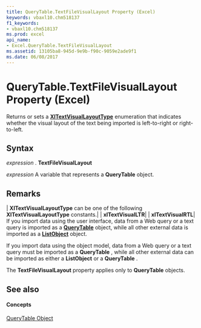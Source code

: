 ```yaml
---
title: QueryTable.TextFileVisualLayout Property (Excel)
keywords: vbaxl10.chm518137
f1_keywords:
- vbaxl10.chm518137
ms.prod: excel
api_name:
- Excel.QueryTable.TextFileVisualLayout
ms.assetid: 13105ba8-945d-9e9b-f90c-9059e2ade9f1
ms.date: 06/08/2017
---
```



# QueryTable.TextFileVisualLayout Property (Excel)

Returns or sets a **[XlTextVisualLayoutType](xltextvisuallayouttype-enumeration-excel.md)** enumeration that indicates whether the visual layout of the text being imported is left-to-right or right-to-left.


## Syntax

 _expression_ . **TextFileVisualLayout**

 _expression_ A variable that represents a **QueryTable** object.


## Remarks



| **XlTextVisualLayoutType** can be one of the following **XlTextVisualLayoutType** constants.|
| **xlTextVisualLTR**|
| **xlTextVisualRTL**|
If you import data using the user interface, data from a Web query or a text query is imported as a **[QueryTable](querytable-object-excel.md)** object, while all other external data is imported as a **[ListObject](listobject-object-excel.md)** object.

If you import data using the object model, data from a Web query or a text query must be imported as a **QueryTable** , while all other external data can be imported as either a **ListObject** or a **QueryTable** .

The **TextFileVisualLayout** property applies only to **QueryTable** objects.


## See also


#### Concepts


[QueryTable Object](querytable-object-excel.md)

